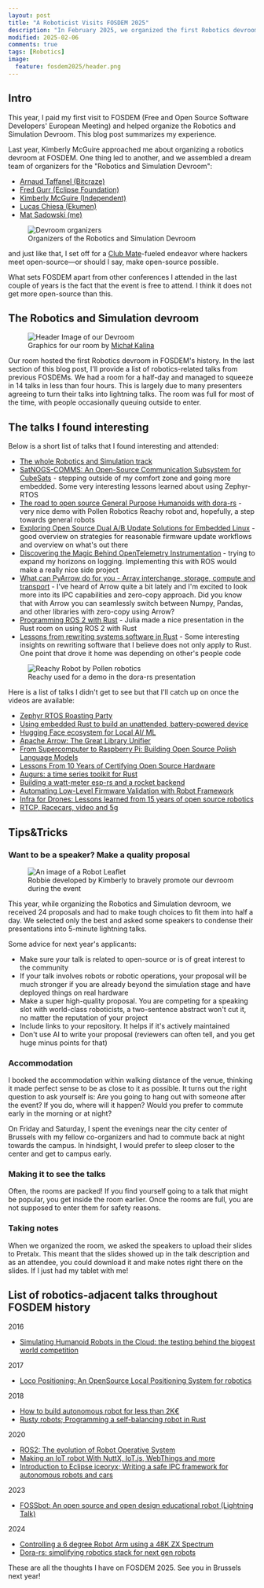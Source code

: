 ```yaml
---
layout: post
title: "A Roboticist Visits FOSDEM 2025"
description: "In February 2025, we organized the first Robotics devroom at FOSDEM. This blog post describes my experience as a first-time FOSDEM attendee and room organizer."
modified: 2025-02-06
comments: true
tags: [Robotics]
image:
  feature: fosdem2025/header.png
---
```


## Intro

This year, I paid my first visit to FOSDEM (Free and Open Source Software Developers' European Meeting) and helped organize the Robotics and Simulation Devroom. This blog post summarizes my experience.

<!-- more -->

Last year, Kimberly McGuire approached me about organizing a robotics devroom at FOSDEM. One thing led to another, and we assembled a dream team of organizers for the "Robotics and Simulation Devroom":

* [Arnaud Taffanel (Bitcraze)](https://www.linkedin.com/in/arnaud-taffanel-a5750211)
* [Fred Gurr (Eclipse Foundation)](https://www.linkedin.com/in/fred-g-5388a311/)
* [Kimberly McGuire (Independent)](https://www.linkedin.com/in/knmcguire/)
* [Lucas Chiesa (Ekumen)](https://www.linkedin.com/in/lucaschiesa/)
* [Mat Sadowski (me)](https://www.linkedin.com/in/mateuszsadowski/)

<figure class="center">
    <img src="/images/fosdem2025/organizers.jpg" alt="Devroom organizers">
    <figcaption>Organizers of the Robotics and Simulation Devroom</figcaption>
</figure>

and just like that, I set off for a [Club Mate](https://en.wikipedia.org/wiki/Club-Mate#Culture)-fueled endeavor where hackers meet open-source—or should I say, make open-source possible.

What sets FOSDEM apart from other conferences I attended in the last couple of years is the fact that the event is free to attend. I think it does not get more open-source than this.

## The Robotics and Simulation devroom

<figure class="center">
    <img src="/images/fosdem2025/fosdem_header.jpg" alt="Header Image of our Devroom">
    <figcaption>Graphics for our room by <a href="https://www.michalkalina.com/">Michał Kalina</a></figcaption>
</figure>

Our room hosted the first Robotics devroom in FOSDEM's history. In the last section of this blog post, I'll provide a list of robotics-related talks from previous FOSDEMs. We had a room for a half-day and managed to squeeze in 14 talks in less than four hours. This is largely due to many presenters agreeing to turn their talks into lightning talks. The room was full for most of the time, with people occasionally queuing outside to enter.

## The talks I found interesting

Below is a short list of talks that I found interesting and attended:

* [The whole Robotics and Simulation track](https://fosdem.org/2025/schedule/track/robotics/)
* [SatNOGS-COMMS: An Open-Source Communication Subsystem for CubeSats](https://fosdem.org/2025/schedule/event/fosdem-2025-6024-satnogs-comms-an-open-source-communication-subsystem-for-cubesats/) - stepping outside of my comfort zone and going more embedded. Some very interesting lessons learned about using Zephyr-RTOS
* [The road to open source General Purpose Humanoids with dora-rs](https://fosdem.org/2025/schedule/event/fosdem-2025-5525-the-road-to-open-source-general-purpose-humanoids-with-dora-rs/) - very nice demo with Pollen Robotics Reachy robot and, hopefully, a step towards general robots
* [Exploring Open Source Dual A/B Update Solutions for Embedded Linux](https://fosdem.org/2025/schedule/event/fosdem-2025-6299-exploring-open-source-dual-a-b-update-solutions-for-embedded-linux/) - good overview on strategies for reasonable firmware update workflows and overview on what's out there
* [Discovering the Magic Behind OpenTelemetry Instrumentation](https://fosdem.org/2025/schedule/event/fosdem-2025-4146-discovering-the-magic-behind-opentelemetry-instrumentation/) - trying to expand my horizons on logging. Implementing this with ROS would make a really nice side project
* [What can PyArrow do for you - Array interchange, storage, compute and transport](https://fosdem.org/2025/schedule/event/fosdem-2025-6092-what-can-pyarrow-do-for-you-array-interchange-storage-compute-and-transport/) - I've heard of Arrow quite a bit lately and I'm excited to look more into its IPC capabilities and zero-copy approach. Did you know that with Arrow you can seamlessly switch between Numpy, Pandas, and other libraries with zero-copy using Arrow?
* [Programming ROS 2 with Rust](https://fosdem.org/2025/schedule/event/fosdem-2025-6548-programming-ros-2-with-rust/) - Julia made a nice presentation in the Rust room on using ROS 2 with Rust
* [Lessons from rewriting systems software in Rust](https://fosdem.org/2025/schedule/event/fosdem-2025-5088-lessons-from-rewriting-systems-software-in-rust/) - Some interesting insights on rewriting software that I believe does not only apply to Rust. One point that drove it home was depending on other's people code

<figure class="center">
    <img src="/images/fosdem2025/reachy.jpg" alt="Reachy Robot by Pollen robotics">
    <figcaption>Reachy used for a demo in the dora-rs presentation</figcaption>
</figure>

Here is a list of talks I didn't get to see but that I'll catch up on once the videos are available:

* [Zephyr RTOS Roasting Party](https://fosdem.org/2025/schedule/event/fosdem-2025-5760-zephyr-rtos-roasting-party/)
* [Using embedded Rust to build an unattended, battery-powered device](https://fosdem.org/2025/schedule/event/fosdem-2025-6300-using-embedded-rust-to-build-an-unattended-battery-powered-device/)
* [Hugging Face ecosystem for Local AI/ ML](https://fosdem.org/2025/schedule/event/fosdem-2025-6341-hugging-face-ecosystem-for-local-ai-ml/)
* [Apache Arrow: The Great Library Unifier](https://fosdem.org/2025/schedule/event/fosdem-2025-4801-apache-arrow-the-great-library-unifier/)
* [From Supercomputer to Raspberry Pi: Building Open Source Polish Language Models](https://fosdem.org/2025/schedule/event/fosdem-2025-6660-from-supercomputer-to-raspberry-pi-building-open-source-polish-language-models/)
* [Lessons From 10 Years of Certifying Open Source Hardware](https://fosdem.org/2025/schedule/event/fosdem-2025-4257-lessons-from-10-years-of-certifying-open-source-hardware/)
* [Augurs: a time series toolkit for Rust](https://fosdem.org/2025/schedule/event/fosdem-2025-4668-augurs-a-time-series-toolkit-for-rust/)
* [Building a watt-meter esp-rs and a rocket backend](https://fosdem.org/2025/schedule/event/fosdem-2025-5470-building-a-watt-meter-esp-rs-and-a-rocket-backend/)
* [Automating Low-Level Firmware Validation with Robot Framework](https://fosdem.org/2025/schedule/event/fosdem-2025-5996-automating-low-level-firmware-validation-with-robot-framework/)
* [Infra for Drones: Lessons learned from 15 years of open source robotics](https://fosdem.org/2025/schedule/event/fosdem-2025-6384-infra-for-drones-lessons-learned-from-15-years-of-open-source-robotics-/)
* [RTCP, Racecars, video and 5g](https://fosdem.org/2025/schedule/event/fosdem-2025-5586-rtcp-racecars-video-and-5g/)

## Tips&Tricks

### Want to be a speaker? Make a quality proposal

<figure class="center">
    <img src="/images/fosdem2025/robbie.jpg" alt="An image of a Robot Leaflet">
    <figcaption>Robbie developed by Kimberly to bravely promote our devroom during the event</figcaption>
</figure>

This year, while organizing the Robotics and Simulation devroom, we received 24 proposals and had to make tough choices to fit them into half a day. We selected only the best and asked some speakers to condense their presentations into 5-minute lightning talks.

Some advice for next year's applicants:

* Make sure your talk is related to open-source or is of great interest to the community
* If your talk involves robots or robotic operations, your proposal will be much stronger if you are already beyond the simulation stage and have deployed things on real hardware
* Make a super high-quality proposal. You are competing for a speaking slot with world-class roboticists, a two-sentence abstract won't cut it, no matter the reputation of your project
* Include links to your repository. It helps if it's actively maintained
* Don't use AI to write your proposal (reviewers can often tell, and you get huge minus points for that)

### Accommodation

I booked the accommodation within walking distance of the venue, thinking it made perfect sense to be as close to it as possible. It turns out the right question to ask yourself is: Are you going to hang out with someone after the event? If you do, where will it happen? Would you prefer to commute early in the morning or at night?

On Friday and Saturday, I spent the evenings near the city center of Brussels with my fellow co-organizers and had to commute back at night towards the campus. In hindsight, I would prefer to sleep closer to the center and get to campus early.

### Making it to see the talks

Often, the rooms are packed! If you find yourself going to a talk that might be popular, you get inside the room earlier. Once the rooms are full, you are not supposed to enter them for safety reasons.

### Taking notes

When we organized the room, we asked the speakers to upload their slides to Pretalx. This meant that the slides showed up in the talk description and as an attendee, you could download it and make notes right there on the slides. If I just had my tablet with me!

## List of robotics-adjacent talks throughout FOSDEM history

2016
* [Simulating Humanoid Robots in the Cloud: the testing behind the biggest world competition](https://archive.fosdem.org/2016/schedule/event/testing_robots_in_the_cloud/)

2017
* [Loco Positioning: An OpenSource Local Positioning System for robotics](https://archive.fosdem.org/2017/schedule/event/loco_positioning_crazyflie/)

2018
* [How to build autonomous robot for less than 2K€](https://archive.fosdem.org/2018/schedule/event/autonomous_robot/)
* [Rusty robots; Programming a self-balancing robot in Rust](https://archive.fosdem.org/2018/schedule/event/rusty_robots/)

2020
* [ROS2: The evolution of Robot Operative System](https://archive.fosdem.org/2020/schedule/event/ema_ros2_evolution/)
* [Making an IoT robot With NuttX, IoT.js, WebThings and more](https://archive.fosdem.org/2020/schedule/event/iotnuttx/)
* [Introduction to Eclipse iceoryx; Writing a safe IPC framework for autonomous robots and cars](https://archive.fosdem.org/2020/schedule/event/ema_iceoryx/)

2023
* [FOSSbot: An open source and open design educational robot (Lightning Talk)](https://archive.fosdem.org/2023/schedule/event/fossbot/)

2024
* [Controlling a 6 degree Robot Arm using a 48K ZX Spectrum](https://archive.fosdem.org/2024/schedule/event/fosdem-2024-2898-controlling-a-6-degree-robot-arm-using-a-48k-zx-spectrum/)
* [Dora-rs: simplifying robotics stack for next gen robots](https://archive.fosdem.org/2024/schedule/event/fosdem-2024-3225-dora-rs-simplifying-robotics-stack-for-next-gen-robots/)


These are all the thoughts I have on FOSDEM 2025. See you in Brussels next year!